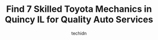 ---
layout: ampstory
image: https://images.unsplash.com/photo-1627667928346-5fc86d099a5c?ixlib=rb-4.0.3&ixid=MnwxMjA3fDB8MHxwaG90by1wYWdlfHx8fGVufDB8fHx8&auto=format&fit=crop&w=640&h=853&q=80
author: techidn
featured: false
description: When it comes to maintaining and repairing your vehicle in Quincy IL, USA, you deserve nothing but the best. Thats why the 7 best Toyota Mechanic in the area are here to offer their experti
title: Find 7 Skilled Toyota Mechanics in Quincy IL for Quality Auto Services
cover:
   title: Find 7 Skilled Toyota Mechanics in Quincy IL for Quality Auto Services
   subtitle: Rickpate
   background: https://images.unsplash.com/photo-1627667928346-5fc86d099a5c?ixlib=rb-4.0.3&ixid=MnwxMjA3fDB8MHxwaG90by1wYWdlfHx8fGVufDB8fHx8&auto=format&fit=crop&w=640&h=853&q=80

pages: 
 - layout: thirds
   top: <h1>#1 Dans Auto Care</h1>
   bottom: "<p>I was very pleased as always with Dan and his team, including desk person. They were very nice, got me in, same day and done in an hour and a half. Very quick!!! Very hap</p>"
   background: https://www.knot35.com/toplist/wp-content/uploads/2023/06/best-toyota-mechanic-1-in-quincy-il-1685841557.jpeg
   backgroundblur: true
 - layout: thirds
   top: <h1>#2 Summy Tire and Auto Service</h1>
   bottom: "<p>418 S 36th St, Quincy, IL 62301, United States</p>"
   background: https://www.knot35.com/toplist/wp-content/uploads/2023/06/best-toyota-mechanic-2-in-quincy-il-1685841558.jpeg
   cta:
      link: https://www.knot35.com/toplist/find-7-skilled-toyota-mechanics-in-quincy-il-for-quality-auto-services/
      text: Find 7 Skilled Toyota Mechanics in Quincy IL for Quality Auto Services
 - layout: thirds
   top: <h1>#3 Kuhlys Import Specialists</h1>
   bottom: "<p>831 Maine St, Quincy, IL 62301, United States</p>"
   background: https://www.knot35.com/toplist/wp-content/uploads/2023/06/best-toyota-mechanic-3-in-quincy-il-1685841558.jpeg
   cta:
      link: https://www.knot35.com/toplist/find-7-skilled-toyota-mechanics-in-quincy-il-for-quality-auto-services/
      text: Find 7 Skilled Toyota Mechanics in Quincy IL for Quality Auto Services
 - layout: thirds
   top: <h1>#4 Shottenkirk Toyota Service</h1>
   bottom: "<p>5333 Broadway St, Quincy, IL 62305, United States</p>"
   background: https://images.unsplash.com/photo-1541356665065-22676f35dd40?ixlib=rb-4.0.3&ixid=MnwxMjA3fDB8MHxwaG90by1wYWdlfHx8fGVufDB8fHx8&auto=format&fit=crop&w=640&h=853&q=80
   cta:
      link: https://www.knot35.com/toplist/find-7-skilled-toyota-mechanics-in-quincy-il-for-quality-auto-services/
      text: Find 7 Skilled Toyota Mechanics in Quincy IL for Quality Auto Services
 - layout: thirds
   top: <h1>#5 Walmart Auto Care Centers</h1>
   bottom: "<p>5211 Broadway St, Quincy, IL 62305, United States</p>"
   background: https://images.unsplash.com/photo-1462556791646-c201b8241a94?ixlib=rb-4.0.3&ixid=MnwxMjA3fDB8MHxwaG90by1wYWdlfHx8fGVufDB8fHx8&auto=format&fit=crop&w=640&h=853&q=80
   cta:
      link: https://www.knot35.com/toplist/find-7-skilled-toyota-mechanics-in-quincy-il-for-quality-auto-services/
      text: Find 7 Skilled Toyota Mechanics in Quincy IL for Quality Auto Services
 - layout: thirds
   top: <h1>#6 Elligsen Automotive, Inc.</h1>
   bottom: "<p>734 Locust St, Quincy, IL 62301, United States</p>"
   background: https://images.unsplash.com/photo-1567095761054-7a02e69e5c43?ixlib=rb-4.0.3&ixid=MnwxMjA3fDB8MHxwaG90by1wYWdlfHx8fGVufDB8fHx8&auto=format&fit=crop&w=640&h=853&q=80
   cta:
      link: https://www.knot35.com/toplist/find-7-skilled-toyota-mechanics-in-quincy-il-for-quality-auto-services/
      text: Find 7 Skilled Toyota Mechanics in Quincy IL for Quality Auto Services
 - layout: thirds
   top: <h1>#7 Niehaus Auto, Inc.</h1>
   bottom: "<p>3507 S Glendale Dr, Quincy, IL 62301, United States</p>"
   background: https://images.unsplash.com/photo-1595364397663-fca4f075d796?ixlib=rb-4.0.3&ixid=MnwxMjA3fDB8MHxwaG90by1wYWdlfHx8fGVufDB8fHx8&auto=format&fit=crop&w=640&h=853&q=80
   cta:
      link: https://www.knot35.com/toplist/find-7-skilled-toyota-mechanics-in-quincy-il-for-quality-auto-services/
      text: Find 7 Skilled Toyota Mechanics in Quincy IL for Quality Auto Services
 - layout: thirds
   middle: Continue reading...
   background: https://images.unsplash.com/photo-1534312527009-56c7016453e6?ixlib=rb-4.0.3&ixid=MnwxMjA3fDB8MHxwaG90by1wYWdlfHx8fGVufDB8fHx8&auto=format&fit=crop&w=640&h=853&q=80
   cta:
      link: https://www.knot35.com/toplist/find-7-skilled-toyota-mechanics-in-quincy-il-for-quality-auto-services/
      text: Find 7 Skilled Toyota Mechanics in Quincy IL for Quality Auto Services
      
---
